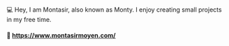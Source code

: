 💻 Hey, I am Montasir, also known as Monty. I enjoy creating small projects in my free time.
#### 📌 https://www.montasirmoyen.com/
